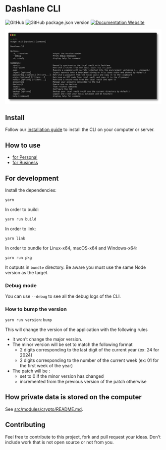 # Dashlane CLI

![GitHub](https://img.shields.io/github/license/Dashlane/dashlane-cli)
![GitHub package.json version](https://img.shields.io/github/package-json/v/Dashlane/dashlane-cli)
[![Documentation Website](https://img.shields.io/badge/Documentation-Website)
](https://dashlane.github.io/dashlane-cli)

![Dashlane CLI Demo](./documentation/public/main.png)

## Install

Follow our [installation guide](https://dashlane.github.io/dashlane-cli/install) to install the CLI on your computer or server.

## How to use

-   [for Personal](https://dashlane.github.io/dashlane-cli/personal)
-   [for Business](https://dashlane.github.io/dashlane-cli/business)

## For development

Install the dependencies:

```sh
yarn
```

In order to build:

```sh
yarn run build
```

In order to link:

```sh
yarn link
```

In order to bundle for Linux-x64, macOS-x64 and Windows-x64:

```sh
yarn run pkg
```

It outputs in `bundle` directory. Be aware you must use the same Node version as the target.

### Debug mode

You can use `--debug` to see all the debug logs of the CLI.

### How to bump the version

```sh
yarn run version:bump
```

This will change the version of the application with the following rules

-   It won't change the major version.
-   The minor version will be set to match the following format
    -   2 digits corresponding to the last digit of the current year (ex: 24 for 2024)
    -   2 digits corresponding to the number of the current week (ex: 01 for the first week of the year)
-   The patch will be :
    -   set to 0 if the minor version has changed
    -   incremented from the previous version of the patch otherwise

## How private data is stored on the computer

See [src/modules/crypto/README.md](src/modules/crypto/README.md).

## Contributing

Feel free to contribute to this project, fork and pull request your ideas.
Don't include work that is not open source or not from you.
